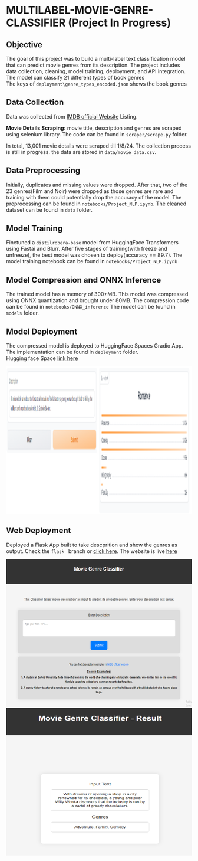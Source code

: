 # MULTILABEL-MOVIE-GENRE-CLASSIFIER (Project In Progress)

## Objective
The goal of this project was to build a multi-label text classification model that can predict movie genres from its description. The project includes data collection, cleaning, model training, deployment, and API integration. <br/>
The model can classify 21 different types of book genres <br/>The keys of `deployment\genre_types_encoded.json` shows the book genres

 ## Data Collection

Data was collected from [IMDB official Website](https://www.imdb.com/search/title/?title_type=feature) Listing.  <br/>

**Movie Details Scraping:** movie title, description and genres are scraped using selenium library. The code can be found in `scraper/scrape.py` folder.

In total, 13,001 movie details were scraped till 1/8/24. The collection process is still in progress. the data are stored in `data/movie_data.csv`.

## Data Preprocessing

Initially, duplicates and missing values were dropped. After that, two of the 23 genres(Film and Noir) were dropped as those genres are rare and training with them could potentially drop the accuracy of the model. The preprocessing can be found in `notebooks/Project_NLP.ipynb`. The cleaned dataset can be found in `data` folder.

## Model Training

Finetuned a `distilrobera-base` model from HuggingFace Transformers using Fastai and Blurr. After five stages of training(with freeze and unfreeze), the best model was chosen to deploy(accuracy == 89.7). The model training notebook can be found in `notebooks/Project_NLP.ipynb`

## Model Compression and ONNX Inference

The trained model has a memory of 300+MB. This model was compressed using ONNX quantization and brought under 80MB. The compression code can be found in `notebooks/ONNX_inference` The model can be found in `models` folder.

## Model Deployment

The compressed model is deployed to HuggingFace Spaces Gradio App. The implementation can be found in `deployment` folder. <br/>Hugging face Space [link here](https://huggingface.co/spaces/mhdhrubo/movie-genre_classifier)

<img src = "deployment/hugging_face.png" width="800" height="400">


## Web Deployment
Deployed a Flask App built to take descprition and show the genres as output. Check the `flask ` branch or [click here](https://github.com/moinul-hossain-dhrubo/MultiLabel-Movie-Genre-Classifier/tree/flask). The website is live [here](https://multilabel-movie-genre-classifier.onrender.com/) 

<img src = "deployment/render_home.png" width="800" height="400">
<img src = "deployment/render_result.png" width="800" height="400">
